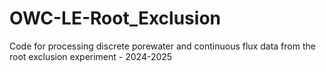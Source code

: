 # OWC-LE-Root_Exclusion
Code for processing discrete porewater and continuous flux data from the root exclusion experiment - 2024-2025
